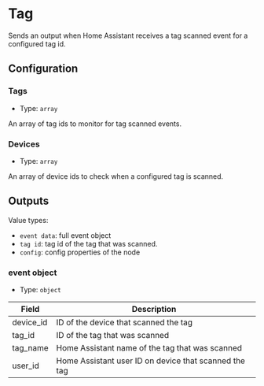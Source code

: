 # Tag

Sends an output when Home Assistant receives a tag scanned event for a configured tag id.

## Configuration

### Tags

- Type: `array`

An array of tag ids to monitor for tag scanned events.

### Devices

- Type: `array`

An array of device ids to check when a configured tag is scanned.

## Outputs

Value types:

- `event data`: full event object
- `tag id`: tag id of the tag that was scanned.
- `config`: config properties of the node

### event object

- Type: `object`

| Field     | Description                                           |
| --------- | ----------------------------------------------------- |
| device_id | ID of the device that scanned the tag                 |
| tag_id    | ID of the tag that was scanned                        |
| tag_name  | Home Assistant name of the tag that was scanned       |
| user_id   | Home Assistant user ID on device that scanned the tag |
